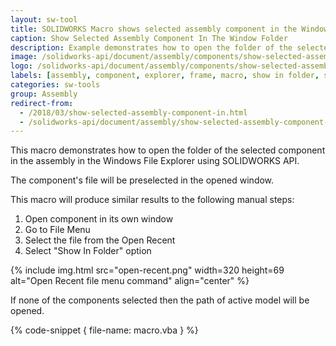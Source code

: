 ```yaml
---
layout: sw-tool
title: SOLIDWORKS Macro shows selected assembly component in the Window folder
caption: Show Selected Assembly Component In The Window Folder
description: Example demonstrates how to open the folder of the selected component in the assembly in the Windows File Explorer
image: /solidworks-api/document/assembly/components/show-selected-assembly-component-window-folder/windows-folder-selected-component.png
logo: /solidworks-api/document/assembly/components/show-selected-assembly-component-window-folder/windows-folder-selected-component.svg
labels: [assembly, component, explorer, frame, macro, show in folder, solidworks, solidworks api, utility, vba]
categories: sw-tools
group: Assembly
redirect-from:
  - /2018/03/show-selected-assembly-component-in.html
  - /solidworks-api/document/assembly/show-selected-assembly-component-window-folder
---
```

This macro demonstrates how to open the folder of the selected component in the assembly in the Windows File Explorer using SOLIDWORKS API.

The component's file will be preselected in the opened window.

This macro will produce similar results to the following manual steps:

1. Open component in its own window
1. Go to File Menu
1. Select the file from the Open Recent
1. Select "Show In Folder" option

{% include img.html src="open-recent.png" width=320 height=69 alt="Open Recent file menu command" align="center" %}

If none of the components selected then the path of active model will be opened.

{% code-snippet { file-name: macro.vba } %}
